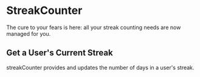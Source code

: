 # StreakCounter
The cure to your fears is here: all your streak counting needs are now managed for you.

## Get a User's Current Streak
streakCounter provides and updates the number of days in a user's streak.